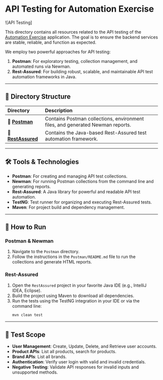 # API Testing for Automation Exercise

![API Testing]

This directory contains all resources related to the API testing of the [Automation Exercise](https://automationexercise.com/ ) application. The goal is to ensure the backend services are stable, reliable, and function as expected.

We employ two powerful approaches for API testing:
1.  **Postman**: For exploratory testing, collection management, and automated runs via Newman.
2.  **Rest-Assured**: For building robust, scalable, and maintainable API test automation frameworks in Java.

---

## 📂 Directory Structure

| Directory | Description |
| :--- | :--- |
| 📁 **[Postman](./Postman/)** | Contains Postman collections, environment files, and generated Newman reports. |
| 📁 **[RestAssured](./RestAssured/)** | Contains the Java-based Rest-Assured test automation framework. |

---

## 🛠️ Tools & Technologies

-   **Postman**: For creating and managing API test collections.
-   **Newman**: For running Postman collections from the command line and generating reports.
-   **Rest-Assured**: A Java library for powerful and readable API test automation.
-   **TestNG**: Test runner for organizing and executing Rest-Assured tests.
-   **Maven**: For project build and dependency management.

---

## 🚀 How to Run

### Postman & Newman

1.  Navigate to the `Postman` directory.
2.  Follow the instructions in the `Postman/README.md` file to run the collections and generate HTML reports.

### Rest-Assured

1.  Open the `RestAssured` project in your favorite Java IDE (e.g., IntelliJ IDEA, Eclipse).
2.  Build the project using Maven to download all dependencies.
3.  Run the tests using the TestNG integration in your IDE or via the command line:
    ```bash
    mvn clean test
    ```

---

## 🎯 Test Scope

-   **User Management**: Create, Update, Delete, and Retrieve user accounts.
-   **Product APIs**: List all products, search for products.
-   **Brand APIs**: List all brands.
-   **Authentication**: Verify user login with valid and invalid credentials.
-   **Negative Testing**: Validate API responses for invalid inputs and unsupported methods.

